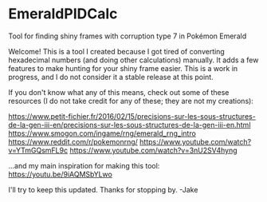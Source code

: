 # EmeraldPIDCalc
Tool for finding shiny frames with corruption type 7 in Pokémon Emerald

Welcome! This is a tool I created because I got tired of converting hexadecimal numbers 
(and doing other calculations) manually. It adds a few features to make hunting for your 
shiny frame easier. This is a work in progress, and I do not consider it a stable 
release at this point.

If you don't know what any of this means, check out some of these resources
(I do not take credit for any of these; they are not my creations):

https://www.petit-fichier.fr/2016/02/15/precisions-sur-les-sous-structures-de-la-gen-iii-en/precisions-sur-les-sous-structures-de-la-gen-iii-en.html
https://www.smogon.com/ingame/rng/emerald_rng_intro
https://www.reddit.com/r/pokemonrng/
https://www.youtube.com/watch?v=YTmGQsmFL9c
https://www.youtube.com/watch?v=3nU2SV4hyng

...and my main inspiration for making this tool:
https://youtu.be/9iAQMSbYLwo

I'll try to keep this updated. Thanks for stopping by.
-Jake
